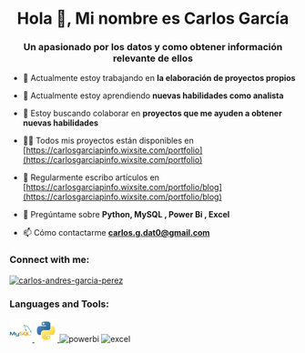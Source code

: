 <h1 align="center">Hola 👋, Mi nombre es Carlos García</h1>
<h3 align="center">Un apasionado por los datos y como obtener información relevante de ellos</h3>

- 🔭 Actualmente estoy trabajando en **la elaboración de proyectos propios**

- 🌱 Actualmente estoy aprendiendo **nuevas habilidades como analista**

- 👯 Estoy buscando colaborar en **proyectos que me ayuden a obtener nuevas habilidades**

- 👨‍💻 Todos mis proyectos están disponibles en [https://carlosgarciapinfo.wixsite.com/portfolio](https://carlosgarciapinfo.wixsite.com/portfolio)

- 📝 Regularmente escribo artículos en [https://carlosgarciapinfo.wixsite.com/portfolio/blog](https://carlosgarciapinfo.wixsite.com/portfolio/blog)

- 💬 Pregúntame sobre **Python, MySQL , Power Bi , Excel**

- 📫 Cómo contactarme **carlos.g.dat0@gmail.com**

<h3 align="left">Connect with me:</h3>
<p align="left">
<a href="https://linkedin.com/in/carlos-andres-garcia-perez" target="blank"><img align="center" src="https://raw.githubusercontent.com/rahuldkjain/github-profile-readme-generator/master/src/images/icons/Social/linked-in-alt.svg" alt="carlos-andres-garcia-perez" height="30" width="40" /></a>
</p>

<h3 align="left">Languages and Tools:</h3>
<p align="left"> <a href="https://www.mysql.com/" target="_blank" rel="noreferrer"> <img src="https://raw.githubusercontent.com/devicons/devicon/master/icons/mysql/mysql-original-wordmark.svg" alt="mysql" width="40" height="40"/> </a> <a href="https://www.python.org" target="_blank" rel="noreferrer"> <img src="https://raw.githubusercontent.com/devicons/devicon/master/icons/python/python-original.svg" alt="python" width="40" height="40"/> </a> <img src="https://iconos8.es/icon/qYfwpsRXEcpc/power-bi" alt="powerbi" width="40" height="40"/> <img src="https://iconos8.es/icon/117561/microsoft-excel-2019" alt="excel" width="40" height="40"/> </p>
